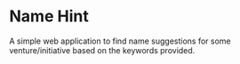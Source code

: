 # Name Hint

A simple web application to find name suggestions for some venture/initiative based on the keywords provided.
